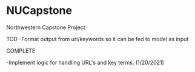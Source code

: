 # NUCapstone
Northwestern Capstone Project 


TOD
-Format output from url/keywords so it can be fed to model as input














COMPLETE

-Implement logic for handling URL's and key terms. (1/20/2021)
